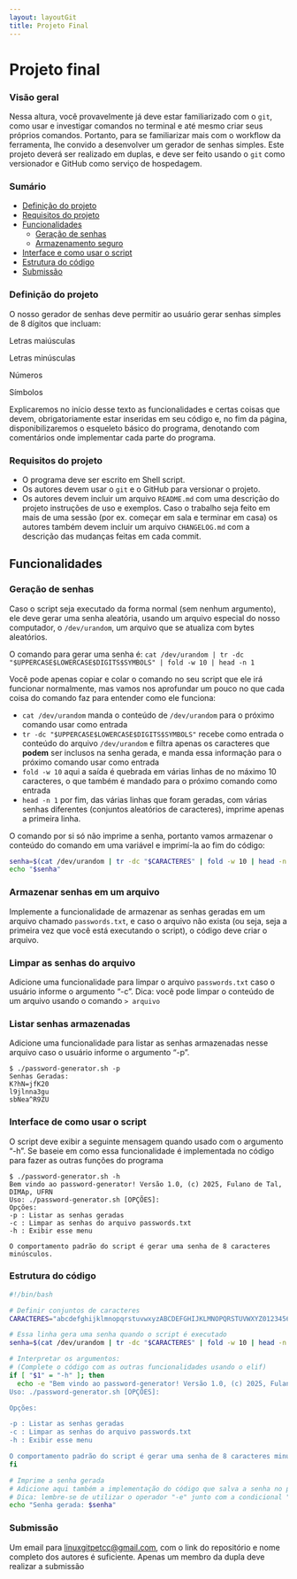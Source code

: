 ```yaml
---
layout: layoutGit
title: Projeto Final
---
```


# Projeto final

### Visão geral

Nessa altura, você provavelmente já deve estar familiarizado com o `git`, como usar e investigar comandos no terminal e até mesmo criar seus próprios comandos. Portanto, para se familiarizar mais com o workflow da ferramenta, lhe convido a desenvolver um gerador de senhas simples. Este projeto deverá ser realizado em duplas, e deve ser feito usando o `git` como versionador e GitHub como serviço de hospedagem.

### Sumário

- [Definição do projeto](https://www.notion.so/Rascunho-da-explica-o-do-projeto-final-1b5bbc5ec31a80b89dcbdbf4c3e4fd85?pvs=21)
- [Requisitos do projeto](https://www.notion.so/Rascunho-da-explica-o-do-projeto-final-1b5bbc5ec31a80b89dcbdbf4c3e4fd85?pvs=21)
- [Funcionalidades](https://www.notion.so/Rascunho-da-explica-o-do-projeto-final-1b5bbc5ec31a80b89dcbdbf4c3e4fd85?pvs=21)
  - [Geração de senhas](https://www.notion.so/Rascunho-da-explica-o-do-projeto-final-1b5bbc5ec31a80b89dcbdbf4c3e4fd85?pvs=21)
  - [Armazenamento seguro](https://www.notion.so/Rascunho-da-explica-o-do-projeto-final-1b5bbc5ec31a80b89dcbdbf4c3e4fd85?pvs=21)
- [Interface e como usar o script](https://www.notion.so/Rascunho-da-explica-o-do-projeto-final-1b5bbc5ec31a80b89dcbdbf4c3e4fd85?pvs=21)
- [Estrutura do código](https://www.notion.so/Rascunho-da-explica-o-do-projeto-final-1b5bbc5ec31a80b89dcbdbf4c3e4fd85?pvs=21)
- [Submissão](https://www.notion.so/Rascunho-da-explica-o-do-projeto-final-1b5bbc5ec31a80b89dcbdbf4c3e4fd85?pvs=21)

### Definição do projeto

O nosso gerador de senhas deve permitir ao usuário gerar senhas simples de 8 dígitos que incluam:

Letras maiúsculas

Letras minúsculas

Números

Símbolos

Explicaremos no início desse texto as funcionalidades e certas coisas que devem, obrigatoriamente estar inseridas em seu código e, no fim da página, disponibilizaremos o esqueleto básico do programa, denotando com comentários onde implementar cada parte do programa.

### Requisitos do projeto

- O programa deve ser escrito em Shell script.
- Os autores devem usar o `git` e o GitHub para versionar o projeto.
- Os autores devem incluir um arquivo `README.md` com uma descrição do projeto instruções de uso e exemplos. Caso o trabalho seja feito em mais de uma sessão (por ex. começar em sala e terminar em casa) os autores também devem incluir um arquivo `CHANGELOG.md` com a descrição das mudanças feitas em cada commit.

## Funcionalidades

### Geração de senhas

Caso o script seja executado da forma normal (sem nenhum argumento), ele deve gerar uma senha aleatória, usando um arquivo especial do nosso computador, o `/dev/urandom`, um arquivo que se atualiza com bytes aleatórios.

O comando para gerar uma senha é:
`cat /dev/urandom | tr -dc "$UPPERCASE$LOWERCASE$DIGITS$SYMBOLS" | fold -w 10 | head -n 1`

Você pode apenas copiar e colar o comando no seu script que ele irá funcionar normalmente, mas vamos nos aprofundar um pouco no que cada coisa do comando faz para entender como ele funciona:

- `cat /dev/urandom` manda o conteúdo de `/dev/urandom` para o próximo comando usar como entrada
- `tr -dc "$UPPERCASE$LOWERCASE$DIGITS$SYMBOLS"` recebe como entrada o conteúdo do arquivo `/dev/urandom` e filtra apenas os caracteres que **podem** ser inclusos na senha gerada, e manda essa informação para o próximo comando usar como entrada
- `fold -w 10` aqui a saída é quebrada em várias linhas de no máximo 10 caracteres, o que também é mandado para o próximo comando como entrada
- `head -n 1` por fim, das várias linhas que foram geradas, com várias senhas diferentes (conjuntos aleatórios de caracteres), imprime apenas a primeira linha.

O comando por si só não imprime a senha, portanto vamos armazenar o conteúdo do comando em uma variável e imprimí-la ao fim do código:

```bash
senha=$(cat /dev/urandom | tr -dc "$CARACTERES" | fold -w 10 | head -n 1)
echo "$senha"
```

### Armazenar senhas em um arquivo

Implemente a funcionalidade de armazenar as senhas geradas em um arquivo chamado `passwords.txt`, e caso o arquivo não exista (ou seja, seja a primeira vez que você está executando o script), o código deve criar o arquivo.

### Limpar as senhas do arquivo

Adicione uma funcionalidade para limpar o arquivo `passwords.txt` caso o usuário informe o argumento “-c”. Dica: você pode limpar o conteúdo de um arquivo usando o comando `> arquivo`

### Listar senhas armazenadas

Adicione uma funcionalidade para listar as senhas armazenadas nesse arquivo caso o usuário informe o argumento “-p”.

```
$ ./password-generator.sh -p
Senhas Geradas:
K?hN=jfK20
l9jlnna3gu
sbNea^R9ZU
```

### Interface de como usar o script

O script deve exibir a seguinte mensagem quando usado com o argumento “-h”. Se baseie em como essa funcionalidade é implementada no código para fazer as outras funções do programa

```
$ ./password-generator.sh -h
Bem vindo ao password-generator! Versão 1.0, (c) 2025, Fulano de Tal, DIMAp, UFRN
Uso: ./password-generator.sh [OPÇÕES]:
Opções:
-p : Listar as senhas geradas
-c : Limpar as senhas do arquivo passwords.txt
-h : Exibir esse menu

O comportamento padrão do script é gerar uma senha de 8 caracteres minúsculos.
```

### Estrutura do código

```bash
#!/bin/bash

# Definir conjuntos de caracteres
CARACTERES="abcdefghijklmnopqrstuvwxyzABCDEFGHIJKLMNOPQRSTUVWXYZ0123456789!@#$%^&*()-_=+[]{}|;:,.<>?/~"

# Essa linha gera uma senha quando o script é executado
senha=$(cat /dev/urandom | tr -dc "$CARACTERES" | fold -w 10 | head -n 1)

# Interpretar os argumentos:
# (Complete o código com as outras funcionalidades usando o elif)
if [ "$1" = "-h" ]; then
  echo -e "Bem vindo ao password-generator! Versão 1.0, (c) 2025, Fulano de Tal,DIMAp, UFRN
Uso: ./password-generator.sh [OPÇÕES]:

Opções:

-p : Listar as senhas geradas
-c : Limpar as senhas do arquivo passwords.txt
-h : Exibir esse menu

O comportamento padrão do script é gerar uma senha de 8 caracteres minúsculos."
fi

# Imprime a senha gerada
# Adicione aqui também a implementação do código que salva a senha no passwords.txt e cria o arquivo caso ele não exista
# Dica: lembre-se de utilizar o operador "-e" junto com a condicional "if"!
echo "Senha gerada: $senha"
```

### Submissão

Um email para [linuxgitpetcc@gmail.com](mailto:linuxgitpetcc@gmail.com), com o link do repositório e nome completo dos autores é suficiente.
Apenas um membro da dupla deve realizar a submissão
